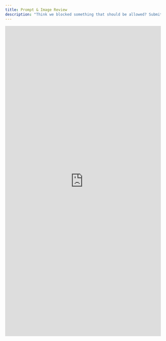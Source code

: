 ```yaml
---
title: Prompt & Image Review
description: "Think we blocked something that should be allowed? Submit this form and we'll review your prompt and images."
---
```


<iframe
  class="clickup-embed clickup-dynamic-height"
  src="https://forms.clickup.com/8459928/f/825mr-9671/KRFFR2BFKJCROV3B8Q"
  style="width: 100%; min-height: 1000px; border: none; background: transparent;"
  frameborder="0"
  allowfullscreen>
</iframe>
<script async src="https://app-cdn.clickup.com/assets/js/forms-embed/v1.js"></script>
